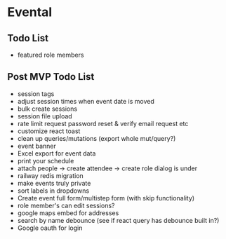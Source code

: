 # Evental

## Todo List

- featured role members

## Post MVP Todo List

- session tags
- adjust session times when event date is moved
- bulk create sessions
- session file upload
- rate limit request password reset & verify email request etc
- customize react toast
- clean up queries/mutations (export whole mut/query?)
- event banner
- Excel export for event data
- print your schedule
- attach people -> create attendee -> create role dialog is under
- railway redis migration
- make events truly private
- sort labels in dropdowns
- Create event full form/multistep form (with skip functionality)
- role member's can edit sessions?
- google maps embed for addresses
- search by name debounce (see if react query has debounce built in?)
- Google oauth for login
